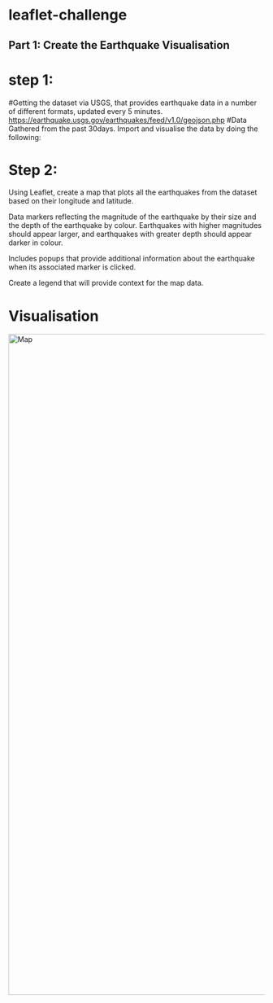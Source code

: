 # leaflet-challenge

## Part 1: Create the Earthquake Visualisation
# step 1:

#Getting the dataset via USGS, that provides earthquake data in a number of different formats, updated every 5 minutes. https://earthquake.usgs.gov/earthquakes/feed/v1.0/geojson.php
#Data Gathered from the past 30days.
Import and visualise the data by doing the following:

# Step 2:
Using Leaflet, create a map that plots all the earthquakes from the dataset based on their longitude and latitude.

Data markers reflecting the magnitude of the earthquake by their size and the depth of the earthquake by colour. Earthquakes with higher magnitudes should appear larger, and earthquakes with greater depth should appear darker in colour.

Includes popups that provide additional information about the earthquake when its associated marker is clicked.

Create a legend that will provide context for the map data.

# Visualisation 
<img width="1299" alt="Map" src="https://github.com/VrindaPtl/leaflet-challenge/assets/155428439/eeda5085-f330-4060-a8a8-ffb73a27e6b7">

